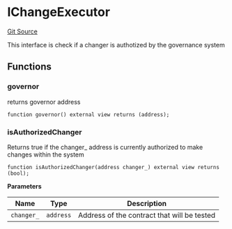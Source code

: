 # IChangeExecutor

[Git Source](https://github.com/rsksmart/builder-incentives-sc/blob/045ebe9238731fc66a0a58ce2ad5e824fd8a5a50/src/interfaces/IChangeExecutor.sol)

This interface is check if a changer is authotized by the governance system

## Functions

### governor

returns governor address

```solidity
function governor() external view returns (address);
```

### isAuthorizedChanger

Returns true if the changer\_ address is currently authorized to make changes within the system

```solidity
function isAuthorizedChanger(address changer_) external view returns (bool);
```

**Parameters**

| Name       | Type      | Description                                 |
| ---------- | --------- | ------------------------------------------- |
| `changer_` | `address` | Address of the contract that will be tested |

